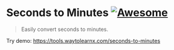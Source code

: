 # Seconds to Minutes [![Awesome](https://cdn.rawgit.com/sindresorhus/awesome/d7305f38d29fed78fa85652e3a63e154dd8e8829/media/badge.svg)](https://github.com/sindresorhus/awesome)

>Easily convert seconds to minutes.

Try demo: https://tools.waytolearnx.com/seconds-to-minutes
